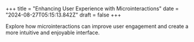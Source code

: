 +++
title = "Enhancing User Experience with Microinteractions"
date = "2024-08-27T05:15:13.842Z"
draft = false
+++

  Explore how microinteractions can improve user engagement and create a more intuitive and enjoyable interface.
        